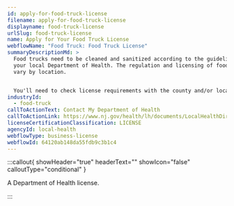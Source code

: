 ```yaml
---
id: apply-for-food-truck-license
filename: apply-for-food-truck-license
displayname: food-truck-license
urlSlug: food-truck-license
name: Apply for Your Food Truck License
webflowName: "Food Truck: Food Truck License"
summaryDescriptionMd: >
  Food trucks need to be cleaned and sanitized according to the guidelines from
  your local Department of Health. The regulation and licensing of food trucks
  vary by location.


  You'll need to check license requirements with the county and/or local Department of Health in every county where you plan to do business.
industryId:
  - food-truck
callToActionText: Contact My Department of Health
callToActionLink: https://www.nj.gov/health/lh/documents/LocalHealthDirectory.pdf
licenseCertificationClassification: LICENSE
agencyId: local-health
webflowType: business-license
webflowId: 64120ab148da55fdb9c3b1c4
---
```

:::callout{ showHeader="true" headerText="" showIcon="false" calloutType="conditional" }

A Department of Health license.

:::